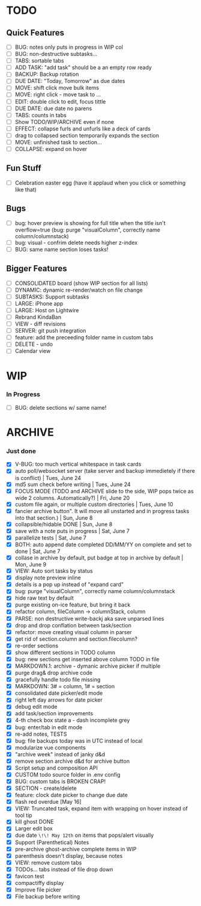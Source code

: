 # TODO
## Quick Features
* [ ] BUG: notes only puts in progress in WIP col
* [ ] BUG: non-destructive subtasks...
* [ ] TABS: sortable tabs
* [ ] ADD TASK: "add task" should be a an empty row ready
* [ ] BACKUP: Backup rotation
* [ ] DUE DATE: "Today, Tomorrow" as due dates
* [ ] MOVE: shift click move bulk items
* [ ] MOVE: right click - move task to ...
* [ ] EDIT: double click to edit, focus tittle
* [ ] DUE DATE: due date no parens
* [ ] TABS: counts in tabs
* [ ] Show TODO/WIP/ARCHIVE even if none
* [ ] EFFECT: collapse furls and unfurls like a deck of cards
* [ ] drag to collapsed section temporarily expands the section
* [ ] MOVE: unfinished task to section...
* [ ] COLLAPSE: expand on hover

## Fun Stuff
* [ ] Celebration easter egg (have it applaud when you click or something like that)

## Bugs
* [ ] bug: hover preview is showing for full title when the title isn't overflow=true (bug: purge "visualColumn", correctly name column/columnstack)
* [ ] bug: visual - confrim delete needs higher z-index
* [ ] BUG: same name section loses tasks!

## Bigger Features
* [ ] CONSOLIDATED board (show WIP section for all lists)
* [ ] DYNAMIC: dynamic re-render/watch on file change
* [ ] SUBTASKS: Support subtasks
* [ ] LARGE: iPhone app
* [ ] LARGE: Host on Lightwire
* [ ] Rebrand KindaBan
* [ ] VIEW - diff revisions
* [ ] SERVER: git push integration
* [ ] feature: add the preceeding folder name in custom tabs
* [ ] DELETE - undo
* [ ] Calendar view

# WIP
### In Progress
* [ ] BUG: delete sections w/ same name!

# ARCHIVE
### Just done
* [x] V-BUG: too much vertical whitespace in task cards
* [x] auto poll/websocket server (take server and backup immedietely if there is conflict) | Tues, June 24
* [x] md5 sum check before writing | Tues, June 24
* [x] FOCUS MODE (TODO and ARCHIVE slide to the side, WIP pops twice as wide 2 columns.  Automatically?) | Fri, June 20
* [x] custom file again, or multiple custom directories | Tues, June 10
* [x] fancier archive button".  It will move all unstarted and in progress tasks into that section.) | Sun, June 8
* [x] collapsible/hidable DONE | Sun, June 8
* [x] save with a note puts in progress | Sat, June 7
* [x] parallelize tests | Sat, June 7
* [x] BOTH: auto append date completed DD/MM/YY on complete and set to done | Sat, June 7
* [x] collase in archive by default, put badge at top in archive by default | Mon, June 9
* [x] VIEW: Auto sort tasks by status
* [x] display note preview inline
* [x] details is a pop up instead of "expand card"
* [x] bug: purge "visualColumn", correctly name column/columnstack
* [x] hide raw text by default
* [x] purge existing on-ice feature, but bring it back
* [x] refactor column, fileColumn -> columnStack, column
* [x] PARSE: non destructive write-backj aka save unparsed lines
* [x] drop and drop conflation between task/section
* [x] refactor: move creating visual column in parser
* [x] get rid of section.column and section.filecolumn?
* [x] re-order sections
* [x] show different sections in TODO column
* [x] bug: new sections get inserted above column TODO in file
* [x] MARKDOWN.1: archive - dymanic archive picker if multiple
* [x] purge drag& drop archive code
* [x] gracefully handle todo file missing
* [x] MARKDOWN: 3# = column, 1# = section
* [x] consolidated date picker/edit mode
* [x] right left day arrows for date picker
* [x] debug edit mode
* [x] add task/section improvements
* [x] 4-th check box state a - dash incomplete grey
* [x] bug: enter/tab in edit mode
* [x] re-add notes, TESTS
* [x] bug: file backups today was in UTC instead of local
* [x] modularize vue components
* [x] "archive week" instead of janky d&d
* [x] remove section archive d&d for archive button
* [x] Script setup and composition API
* [x] CUSTOM todo source folder in .env config
* [x] BUG: custom tabs is BROKEN CRAP!
* [x] SECTION - create/delete
* [x] feature: clock date picker to change due date
* [x] flash red overdue [May 16]
* [x] VIEW: Truncated task, expand item with wrapping on hover instead of tool tip
* [x] kill ghost DONE
* [x] Larger edit box
* [x] due date `\!\! May 12th` on items that pops/alert visually
* [x] Support (Parenthetical) Notes
* [x] pre-archive ghost-archive complete items in WIP
* [x] parenthesis doesn't display, because notes
* [x] VIEW: remove custom tabs
* [x] TODOs... tabs instead of file drop down
* [x] favicon test
* [x] compactiffy display
* [x] Improve file picker
* [x] File backup before writing